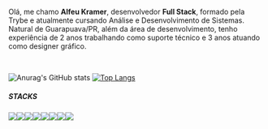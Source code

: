 <p>Olá, me chamo <strong>Alfeu Kramer</strong>, desenvolvedor <strong>Full Stack</strong>, formado pela Trybe e atualmente cursando Análise e Desenvolvimento de Sistemas. Natural de Guarapuava/PR, além da área de desenvolvimento, tenho experiência de 2 anos trabalhando como suporte técnico e 3 anos atuando como designer gráfico.<p />

<br />
<div align="justify">
  
![Anurag's GitHub stats](https://github-readme-stats.vercel.app/api?username=alfeukramer&show_icons=true&theme=dark)
[![Top Langs](https://github-readme-stats.vercel.app/api/top-langs/?username=alfeukramer&layout=compact)](https://github.com/alfeukramer/github-readme-stats)
 </div>

 <h5>STACKS</h5>

<img src="https://img.shields.io/badge/JavaScript-323330?style=for-the-badge&logo=javascript&logoColor=F7DF1E" /><img src="https://img.shields.io/badge/React-20232A?style=for-the-badge&logo=react&logoColor=61DAFB" /><img src="https://img.shields.io/badge/CSS3-1572B6?style=for-the-badge&logo=css3&logoColor=white" /><img src="https://img.shields.io/badge/HTML5-E34F26?style=for-the-badge&logo=html5&logoColor=white" /><img src="https://img.shields.io/badge/Docker-2CA5E0?style=for-the-badge&logo=docker&logoColor=white" /><img src="https://img.shields.io/badge/Node.js-339933?style=for-the-badge&logo=nodedotjs&logoColor=white" /><img src="https://img.shields.io/badge/MySQL-005C84?style=for-the-badge&logo=mysql&logoColor=white" /><img src="https://img.shields.io/badge/Express.js-000000?style=for-the-badge&logo=express&logoColor=white" />

